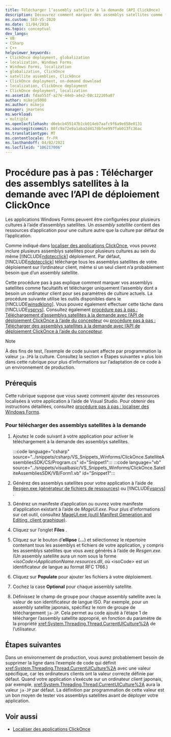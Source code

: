 ```yaml
---
title: Télécharger l’assembly satellite à la demande (API ClickOnce)
description: Découvrez comment marquer des assemblys satellites comme facultatifs et télécharger uniquement l’assembly dont a besoin un ordinateur client pour ses paramètres de culture actuels.
ms.custom: SEO-VS-2020
ms.date: 11/04/2016
ms.topic: conceptual
dev_langs:
- VB
- CSharp
- C++
helpviewer_keywords:
- ClickOnce deployment, globalization
- localization, Windows Forms
- Windows Forms, localization
- globalization, ClickOnce
- satellite assemblies, ClickOnce
- ClickOnce deployment, on-demand download
- localization, ClickOnce deployment
- ClickOnce deployment, localization
ms.assetid: fdaa553f-a27e-44eb-a4e2-08c122105a87
author: mikejo5000
ms.author: mikejo
manager: jmartens
ms.workload:
- multiple
ms.openlocfilehash: d6ebcb455147b1cb014eb7aafc9f6a9e658e0131
ms.sourcegitcommit: 80fc9a72e9a1aba2d417dbfee997fab013fc36ac
ms.translationtype: MT
ms.contentlocale: fr-FR
ms.lasthandoff: 04/02/2021
ms.locfileid: "106217006"
---
```

# <a name="walkthrough-download-satellite-assemblies-on-demand-with-the-clickonce-deployment-api"></a>Procédure pas à pas : Télécharger des assemblys satellites à la demande avec l’API de déploiement ClickOnce
Les applications Windows Forms peuvent être configurées pour plusieurs cultures à l’aide d’assemblys satellites. Un *assembly satellite* contient des ressources d’application pour une culture autre que la culture par défaut de l’application.

 Comme indiqué dans [localiser des applications ClickOnce](../deployment/localizing-clickonce-applications.md), vous pouvez inclure plusieurs assemblys satellites pour plusieurs cultures au sein du même [!INCLUDE[ndptecclick](../deployment/includes/ndptecclick_md.md)] déploiement. Par défaut, [!INCLUDE[ndptecclick](../deployment/includes/ndptecclick_md.md)] télécharge tous les assemblys satellites de votre déploiement sur l’ordinateur client, même si un seul client n’a probablement besoin que d’un assembly satellite.

 Cette procédure pas à pas explique comment marquer vos assemblys satellites comme facultatifs et télécharger uniquement l’assembly dont a besoin un ordinateur client pour ses paramètres de culture actuels. La procédure suivante utilise les outils disponibles dans le [!INCLUDE[winsdklong](../deployment/includes/winsdklong_md.md)]. Vous pouvez également effectuer cette tâche dans [!INCLUDE[vsprvs](../code-quality/includes/vsprvs_md.md)].  Consultez également [procédure pas à pas : Téléchargement d’assemblys satellites à la demande avec l’API de déploiement ClickOnce à l’aide du concepteur](/previous-versions/visualstudio/visual-studio-2012/ms366788(v=vs.110)) ou [procédure pas à pas : Télécharger des assemblys satellites à la demande avec l’API de déploiement ClickOnce à l’aide du concepteur](/previous-versions/visualstudio/visual-studio-2013/ms366788(v=vs.120)).

> [!NOTE]
> À des fins de test, l’exemple de code suivant affecte par programmation la valeur `ja-JP`à la culture. Consultez la section « Étapes suivantes » plus loin dans cette rubrique pour plus d’informations sur l’adaptation de ce code à un environnement de production.

## <a name="prerequisites"></a>Prérequis
 Cette rubrique suppose que vous savez comment ajouter des ressources localisées à votre application à l’aide de Visual Studio. Pour obtenir des instructions détaillées, consultez [procédure pas à pas : localiser des Windows Forms](/previous-versions/visualstudio/visual-studio-2010/y99d1cd3(v=vs.100)).

### <a name="to-download-satellite-assemblies-on-demand"></a>Pour télécharger des assemblys satellites à la demande

1. Ajoutez le code suivant à votre application pour activer le téléchargement à la demande des assemblys satellites.

    :::code language="csharp" source="../snippets/csharp/VS_Snippets_Winforms/ClickOnce.SatelliteAssembliesSDK/CS/Program.cs" id="Snippet1":::
    :::code language="vb" source="../snippets/visualbasic/VS_Snippets_Winforms/ClickOnce.SatelliteAssembliesSDK/VB/Form1.vb" id="Snippet1":::

2. Générez des assemblys satellites pour votre application à l’aide de [Resgen.exe (générateur de fichiers de ressources)](/dotnet/framework/tools/resgen-exe-resource-file-generator) ou [!INCLUDE[vsprvs](../code-quality/includes/vsprvs_md.md)] .

3. Générez un manifeste d’application ou ouvrez votre manifeste d’application existant à l’aide de *MageUI.exe*. Pour plus d’informations sur cet outil, consultez [MageUI.exe (outil Manifest Generation and Editing, client graphique)](/dotnet/framework/tools/mageui-exe-manifest-generation-and-editing-tool-graphical-client).

4. Cliquez sur l’onglet **Files** .

5. Cliquez sur le bouton d’**ellipse** (**...**) et sélectionnez le répertoire contenant tous les assemblys et fichiers de votre application, y compris les assemblys satellites que vous avez générés à l’aide de *Resgen.exe*. (Un assembly satellite aura un nom sous la forme *\<isoCode>\ApplicationName.resources.dll*, où \<isoCode> est un identificateur de langue au format RFC 1766.)

6. Cliquez sur **Populate** pour ajouter les fichiers à votre déploiement.

7. Cochez la case **Optional** pour chaque assembly satellite.

8. Définissez le champ de groupe pour chaque assembly satellite avec la valeur de son identificateur de langue ISO. Par exemple, pour un assembly satellite japonais, spécifiez le nom de groupe de téléchargement `ja-JP`. Cela permet au code ajouté à l’étape 1 de télécharger l’assembly satellite approprié, en fonction du paramètre de la propriété <xref:System.Threading.Thread.CurrentUICulture%2A> de l’utilisateur.

## <a name="next-steps"></a>Étapes suivantes
 Dans un environnement de production, vous aurez probablement besoin de supprimer la ligne dans l’exemple de code qui définit <xref:System.Threading.Thread.CurrentUICulture%2A> avec une valeur spécifique, car les ordinateurs clients ont la valeur correcte définie par défaut. Quand votre application s’exécute sur un ordinateur client japonais, par exemple, <xref:System.Threading.Thread.CurrentUICulture%2A> aura la valeur `ja-JP` par défaut. La définition par programmation de cette valeur est un bon moyen de tester vos assemblys satellites avant de déployer votre application.

## <a name="see-also"></a>Voir aussi
- [Localiser des applications ClickOnce](../deployment/localizing-clickonce-applications.md)
